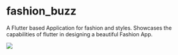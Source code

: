 # fashion_buzz

A Flutter based Application for fashion and styles. Showcases the capabilities of flutter in designing a beautiful Fashion App.


![](https://drive.google.com/open?id=1aPNISN4r7eQNzoKNoxhZT5puIZTrDMlr)

